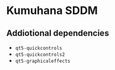 # Kumuhana SDDM

## Addiotional dependencies

- `qt5-quickcontrols` 
- `qt5-quickcontrols2`
- `qt5-graphicaleffects`
